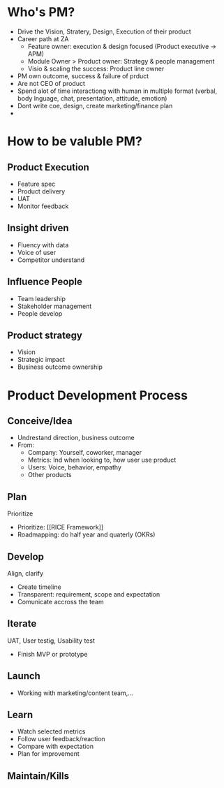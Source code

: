 # Who's PM?
- Drive the Vision, Stratery, Design, Execution of their product
- Career path at ZA
	- Feature owner: execution & design focused (Product executive -> APM)
	- Module Owner > Product owner: Strategy & people management
	- Visio & scaling the success:  Product line owner
- PM own outcome, success & failure of prduct
- Are not CEO of product
- Spend alot of time interactiong with human in multiple format (verbal, body lnguage, chat, presentation, attitude, emotion)
- Dont write coe, design, create marketing/finance plan
-
# How to be valuble PM?
## Product Execution
- Feature spec
- Product delivery
- UAT
- Monitor feedback
## Insight driven
- Fluency with data
- Voice of user
- Competitor understand
## Influence People
- Team leadership
- Stakeholder management
- People develop
## Product strategy
- Vision
- Strategic impact
- Business outcome ownership
# Product Development Process
## Conceive/Idea
- Undrestand direction, business outcome
- From:
	- Company: Yourself, coworker, manager
	- Metrics: Ind when looking to, how user use product
	- Users: Voice, behavior, empathy
	- Other products
## Plan
Prioritize
- Prioritize: [[RICE Framework]]
- Roadmapping: do half year and quaterly (OKRs)
## Develop
Align, clarify
- Create timeline
- Transparent: requirement, scope and expectation
- Comunicate accross the team
## Iterate
UAT, User testig, Usability test
- Finish MVP or prototype
## Launch
- Working with marketing/content team,...
## Learn
- Watch selected metrics
- Follow user feedback/reaction
- Compare with expectation
- Plan for improvement
## Maintain/Kills